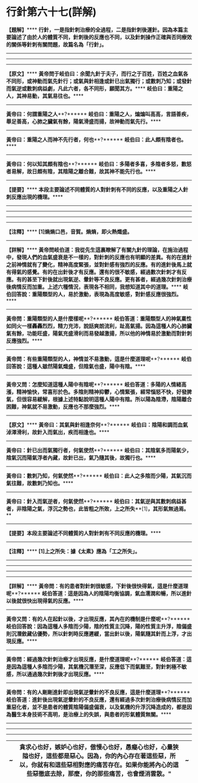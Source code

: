 # 行針第六十七(詳解) 

**【題解】******
**行針，一是指針刺治療的全過程，二是指針刺後運針。因為本篇主要論述了由於人的體質不同，針刺後的反應也不同，以及針刺操作正確與否同療效的關係等針刺有關問題，故篇名為「行針」。**
****
********


****
**【原文】******
**黃帝問于岐伯曰：余聞九針于夫子，而行之于百姓，百姓之血氣各不同形，或神動而氣先針行；或氣與針相逢或針已出氣獨行；或數刺乃知；或發針而氣逆或數刺病益劇，凡此六者，各不同形，願聞其方。******
**岐伯曰：重陽之人，其神易動，其氣易往也。******
****
**黃帝曰：何謂重陽之人****?******
**岐伯曰：重陽之人，煸煸叫高高，言語善疾，舉足善高，心肺之臟氣有餘，陽氣滑盛而揚，故神動而氣先行。******
****
**黃帝曰：重陽之人而神不先行者，何也****?******
**岐伯曰：此人頗有陰者也。******
****
**黃帝曰：何以知其頗有陰也****?******
**岐伯曰：多陽者多喜，多陰者多怒，數怒者易解，故日頗有陰，其陰陽之離合難，故其神不能先行也。******
****
**【提要】******
**本段主要論述不同體質的人對針刺有不同的反應，以及重陽之人針刺反應出現的機理。******
****
****
****
****
**【注釋】******
**[1]****熵熵口邑，音賀。熵熵，即火熱熾盛。******
****
**【詳解】******
**黃帝問岐伯道：我從先生這裏瞭解了有關九針的理論，在施治過程中，發現人們的血氣盛衰是不一樣的，對針刺的反應也有明顯的差異。有的在進針之前神情就有了變化，精神高度緊張，並對針感有強烈的反應。有的進針後馬上就有得氣的感覺。有的在出針後才有反應。還有的很不敏感，經過數次針刺才有反應。有的甚至下針後就出現氣逆、暈針等不良反應。更有甚者，經過幾次針刺治療後病情反而加重。上述六種情況，表現各不相同，我想知道其中的道理。******
**岐伯回答說：重陽類型的人，易於激動，表現為高度敏感，對針感反應很強烈。******
****
**黃帝問：重陽類型的人是什麼樣呢****?******
**岐伯答道：重陽類型人的神氣稟性如同火一樣轟轟烈烈，精力充沛，說話爽朗流利，趾高氣揚。因為這種人的心肺臟氣有餘，功能旺盛，陽氣充盛滑利而易發越激揚，所以他的神情易於激動而對針刺反應強烈。******
****
**黃帝問：有些重陽類型的人，神情並不易激動，這是什麼道理呢****?******
**岐伯回答說：這種人雖然陽氣熾盛，但陰氣也盛，陽中有陰。******
****
**黃帝又問：怎麼知道這種人陽中有陰呢****?******
**岐伯答道：多陽的人情緒高漲，精神愉快，常喜形於色。多陰則精神抑鬱，心情緊張，經常惱怒不快，好發脾氣，但很容易緩解，根據上述特點說明這種人陽中有陰。所以陽為陰滯，陰陽離合困難，神氣就不易激動，反應也不那麼強烈。******
****
**【原文】******
**黃帝曰：其氣與針相逢奈何****?******
**岐伯曰：陰陽和調而血氣淖澤滑利，故針入而氣出，疾而相逢也。******
****
**黃帝曰：針已出而氣獨行者，何氣使然****?******
**岐伯曰：其陰氣多而陽氣少，陰氣沉而陽氣浮者內藏，故針已出，氣乃隨其後，故獨行也。******
****
**黃帝曰：數刺乃知，何氣使然****?******
**岐伯曰：此人之多陰而少陽，其氣沉而氣往難，故數刺乃知也。******
****
**黃帝曰：針入而氣逆者，何氣使然****?******
**岐伯曰：其氣逆與其數刺病益甚者，非陰陽之氣，浮沉之勢也，此皆粗之所敗，上之所失****[1]****，其形氣無過焉。******
****
**【提要】本段主要論述不同體質的人對針刺有不同反應的機理。******
****
**【注釋】******
**[1]****上之所失：據《太素》應為「工之所失」。******
****
****
****
****
**【詳解】******
**黃帝問：有的患者對針刺很敏感，下針後很快得氣，這是什麼道理呢****?******
**岐伯答道：這是因為人的陰陽均衡協調，氣血濡潤和暢，所以進針以後就很快出現得氣的反應。******
****
**黃帝又問：有的人在起針以後，才出現反應，其內在的機制是什麼呢****?******
**岐伯回答說：因為這種人多陰而少陽，陰的性質主沉降，陽的性質主升浮，陰偏盛則沉潛斂藏佔優勢，所以針刺時反應遲緩，當出針以後，陽氣隨其針而上浮，才出現反應。******
****
**黃帝問：經過幾次針刺治療才出現反應，是什麼道理呢****?******
**岐伯答道：這是因為這種人多陰而少陽，其氣機沉潛至深，反應低下而氣難至，對針刺極不敏感，所以通過幾次針刺後才出現反應。******
****
**黃帝問：有的人剛剛進針即出現氣逆暈針的不良反應，這是什麼道理****?******
**岐伯答道：進針後出現氣逆暈針的不良反應，還有經過多次針刺治療後病情反而加重惡化者，並不是患者的體質陰陽偏盛偏衰，以及氣機的升浮沉降造成的，都是因為醫生本身技術不高明，是治療上的失誤，與患者的形氣體質無關。******


****
****
****


|**~**|**貪求心也好，嫉妒心也好，傲慢心也好，愚癡心也好，心量狹隘也好，這些都是惡心。因為，你的內心存在著這些惡，所以，你就有和這些惡相對應的痛苦存在。如果你能將內心的這些惡徹底去除，那麼，你的那些痛苦，也會煙消雲散。"**|**~**|
|---|---|---|


